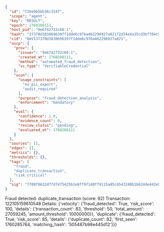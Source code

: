 ```json
{
  "id": "f26e9b5bb36c3187",
  "scope": "agent",
  "key": "RESULT",
  "epoch": 1760288111,
  "host_pid": "9e6742732c60:1",
  "hash": "37370d3830696397f1dde6c976a462298927a82172d34e4a35cd3bf704c90780",
  "cid": "QmV137370d3830696397f1dde6c976a462298927a821",
  "aicp": {
    "prov": {
      "issuer": "9e6742732c60:1",
      "created_at": 1760288111,
      "method": "automated_fraud_detection",
      "vc_type": "VerifiableCredential"
    },
    "ucon": {
      "usage_constraints": [
        "no_pii_export",
        "audit_required"
      ],
      "purpose": "fraud_detection_analysis",
      "enforcement": "mandatory"
    },
    "eval": {
      "confidence": 1.0,
      "evidence_count": 0,
      "review_status": "pending",
      "evaluated_at": 1760288111
    }
  },
  "sources": [],
  "edges": [],
  "metrics": {},
  "thresholds": {},
  "tags": [
    "fraud",
    "duplicate_transaction",
    "risk_critical"
  ],
  "sig": "7709f8632d7fd7475425b2e0ff9f140ff9115a85c6543248b1b624de442e55bf"
}
```

Fraud detected: duplicate_transaction (score: 92)
Transaction: 122105159610548
Details: {'velocity': {'fraud_detected': True, 'risk_score': 100, 'details': {'transaction_count': 83, 'threshold': 50, 'total_amount': 27059245, 'amount_threshold': 10000000}}, 'duplicate': {'fraud_detected': True, 'risk_score': 85, 'details': {'duplicate_count': 82, 'first_seen': 1760285764, 'matching_hash': '505487b98e445d12'}}}